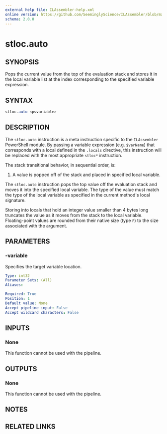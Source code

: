 ```yaml
---
external help file: ILAssembler-help.xml
online version: https://github.com/SeeminglyScience/ILAssembler/blob/master/docs/en-US/stloc.auto.md
schema: 2.0.0
---
```


# stloc.auto

## SYNOPSIS

Pops the current value from the top of the evaluation stack and stores it in the local variable list at the index corresponding to the specified variable expression.

## SYNTAX

```powershell
stloc.auto <psvariable>
```

## DESCRIPTION

The `stloc.auto` instruction is a meta instruction specific to the `ILAssembler` PowerShell module. By passing a variable expression (e.g. `$varName`) that corresponds with a local defined in the `.locals` directive, this instruction will be replaced with the most appropriate `stloc*` instruction.

 The stack transitional behavior, in sequential order, is:

1.  A value is popped off of the stack and placed in specified local variable.

 The `stloc.auto` instruction pops the top value off the evaluation stack and moves it into the specified local variable. The type of the value must match the type of the local variable as specified in the current method's local signature.

 Storing into locals that hold an integer value smaller than 4 bytes long truncates the value as it moves from the stack to the local variable. Floating-point values are rounded from their native size (type `F`) to the size associated with the argument.

## PARAMETERS

### -variable

Specifies the target variable location.

```yaml
Type: int32
Parameter Sets: (All)
Aliases:

Required: True
Position: 1
Default value: None
Accept pipeline input: False
Accept wildcard characters: False
```

## INPUTS

### None

This function cannot be used with the pipeline.

## OUTPUTS

### None

This function cannot be used with the pipeline.

## NOTES

## RELATED LINKS
